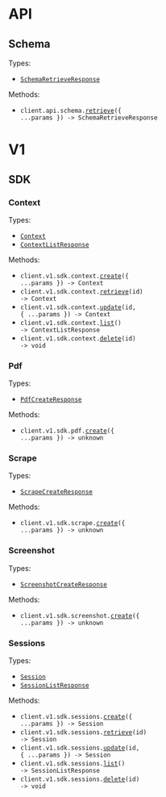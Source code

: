 # API

## Schema

Types:

- <code><a href="./src/resources/api/schema.ts">SchemaRetrieveResponse</a></code>

Methods:

- <code title="get /api/schema/">client.api.schema.<a href="./src/resources/api/schema.ts">retrieve</a>({ ...params }) -> SchemaRetrieveResponse</code>

# V1

## SDK

### Context

Types:

- <code><a href="./src/resources/v1/sdk/context.ts">Context</a></code>
- <code><a href="./src/resources/v1/sdk/context.ts">ContextListResponse</a></code>

Methods:

- <code title="post /v1/sdk/context/">client.v1.sdk.context.<a href="./src/resources/v1/sdk/context.ts">create</a>({ ...params }) -> Context</code>
- <code title="get /v1/sdk/context/{id}/">client.v1.sdk.context.<a href="./src/resources/v1/sdk/context.ts">retrieve</a>(id) -> Context</code>
- <code title="patch /v1/sdk/context/{id}/">client.v1.sdk.context.<a href="./src/resources/v1/sdk/context.ts">update</a>(id, { ...params }) -> Context</code>
- <code title="get /v1/sdk/context/">client.v1.sdk.context.<a href="./src/resources/v1/sdk/context.ts">list</a>() -> ContextListResponse</code>
- <code title="delete /v1/sdk/context/{id}/">client.v1.sdk.context.<a href="./src/resources/v1/sdk/context.ts">delete</a>(id) -> void</code>

### Pdf

Types:

- <code><a href="./src/resources/v1/sdk/pdf.ts">PdfCreateResponse</a></code>

Methods:

- <code title="post /v1/sdk/pdf/">client.v1.sdk.pdf.<a href="./src/resources/v1/sdk/pdf.ts">create</a>({ ...params }) -> unknown</code>

### Scrape

Types:

- <code><a href="./src/resources/v1/sdk/scrape.ts">ScrapeCreateResponse</a></code>

Methods:

- <code title="post /v1/sdk/scrape/">client.v1.sdk.scrape.<a href="./src/resources/v1/sdk/scrape.ts">create</a>({ ...params }) -> unknown</code>

### Screenshot

Types:

- <code><a href="./src/resources/v1/sdk/screenshot.ts">ScreenshotCreateResponse</a></code>

Methods:

- <code title="post /v1/sdk/screenshot/">client.v1.sdk.screenshot.<a href="./src/resources/v1/sdk/screenshot.ts">create</a>({ ...params }) -> unknown</code>

### Sessions

Types:

- <code><a href="./src/resources/v1/sdk/sessions.ts">Session</a></code>
- <code><a href="./src/resources/v1/sdk/sessions.ts">SessionListResponse</a></code>

Methods:

- <code title="post /v1/sdk/sessions/">client.v1.sdk.sessions.<a href="./src/resources/v1/sdk/sessions.ts">create</a>({ ...params }) -> Session</code>
- <code title="get /v1/sdk/sessions/{id}/">client.v1.sdk.sessions.<a href="./src/resources/v1/sdk/sessions.ts">retrieve</a>(id) -> Session</code>
- <code title="patch /v1/sdk/sessions/{id}/">client.v1.sdk.sessions.<a href="./src/resources/v1/sdk/sessions.ts">update</a>(id, { ...params }) -> Session</code>
- <code title="get /v1/sdk/sessions/">client.v1.sdk.sessions.<a href="./src/resources/v1/sdk/sessions.ts">list</a>() -> SessionListResponse</code>
- <code title="delete /v1/sdk/sessions/{id}/">client.v1.sdk.sessions.<a href="./src/resources/v1/sdk/sessions.ts">delete</a>(id) -> void</code>
